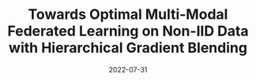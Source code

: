 ---
title: "Towards Optimal Multi-Modal Federated Learning on Non-IID Data with Hierarchical Gradient Blending"
collection: publications
category: conferences
permalink: /publication/2022-07-31-infocom
authors: "Chen, Sijia and Li, Baochun"
#excerpt: 'This paper is about fixing template issue #693.'
date: 2022-07-31
venue: 'IEEE International Conference on Computer Communications'
abbreviate_venue: 'INFOCOM'
confRank: "A"
paperurl: 'https://iqua.ece.toronto.edu/papers/schen-infocom22.pdf'
confurl: "https://infocom2022.ieee-infocom.org/index.html" 
code: "https://github.com/TL-System/plato/tree/main/examples/outdated/adaptive_hgb"
#citation: 'Your Name, You. (2024). &quot;Paper Title Number 3.&quot; <i>IEEE Global Communications Conference</i>. 1(3).'
---